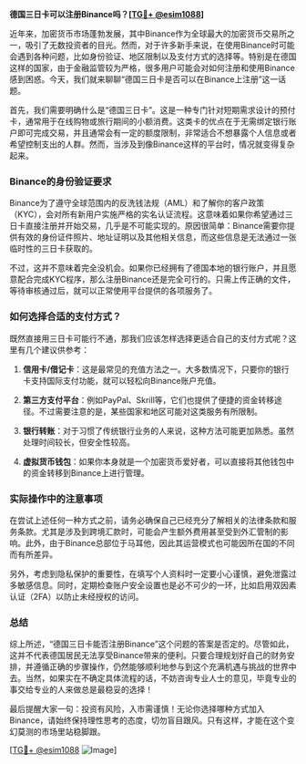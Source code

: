 **德国三日卡可以注册Binance吗？[[TG💪+ @esim1088](https://t.me/s/esim1088)]**

近年来，加密货币市场蓬勃发展，其中Binance作为全球最大的加密货币交易所之一，吸引了无数投资者的目光。然而，对于许多新手来说，在使用Binance时可能会遇到各种问题，比如身份验证、地区限制以及支付方式的选择等。特别是在德国这样的国家，由于金融监管较为严格，很多用户可能会对如何注册和使用Binance感到困惑。今天，我们就来聊聊“德国三日卡是否可以在Binance上注册”这一话题。

首先，我们需要明确什么是“德国三日卡”。这是一种专门针对短期需求设计的预付卡，通常用于在线购物或旅行期间的小额消费。这类卡的优点在于无需绑定银行账户即可完成交易，并且通常会有一定的额度限制，非常适合不想暴露个人信息或者希望控制支出的人群。然而，当涉及到像Binance这样的平台时，情况就变得复杂起来。

### Binance的身份验证要求

Binance为了遵守全球范围内的反洗钱法规（AML）和了解你的客户政策（KYC），会对所有新用户实施严格的实名认证流程。这意味着如果你希望通过三日卡直接注册并开始交易，几乎是不可能实现的。原因很简单：Binance需要你提供有效的身份证件照片、地址证明以及其他相关信息，而这些信息是无法通过一张临时性的三日卡获取的。

不过，这并不意味着完全没机会。如果你已经拥有了德国本地的银行账户，并且愿意配合完成KYC程序，那么注册Binance还是完全可行的。只需上传正确的文件，等待审核通过后，就可以正常使用平台提供的各项服务了。

### 如何选择合适的支付方式？

既然直接用三日卡可能行不通，那我们应该怎样选择更适合自己的支付方式呢？这里有几个建议供参考：

1. **信用卡/借记卡**：这是最常见的充值方法之一。大多数情况下，只要你的银行卡支持国际支付功能，就可以轻松向Binance账户充值。
   
2. **第三方支付平台**：例如PayPal、Skrill等，它们也提供了便捷的资金转移途径。不过需要注意的是，某些国家和地区可能对这类服务有所限制。

3. **银行转账**：对于习惯了传统银行业务的人来说，这种方法可能更加熟悉。虽然处理时间较长，但安全性较高。

4. **虚拟货币钱包**：如果你本身就是一个加密货币爱好者，可以直接将其他钱包中的资金转移到Binance上进行管理。

### 实际操作中的注意事项

在尝试上述任何一种方式之前，请务必确保自己已经充分了解相关的法律条款和服务条款。尤其是涉及到跨境汇款时，可能会产生额外费用甚至受到外汇管制的影响。此外，由于Binance总部位于马耳他，因此其运营模式也可能因所在国的不同而有所差异。

另外，考虑到隐私保护的重要性，在填写个人资料时一定要小心谨慎，避免泄露过多敏感信息。同时，定期检查账户安全设置也是必不可少的一环，比如启用双因素认证（2FA）以防止未经授权的访问。

### 总结

综上所述，“德国三日卡能否注册Binance”这个问题的答案是否定的。尽管如此，这并不代表德国居民无法享受Binance带来的便利。只要合理规划好自己的财务安排，并遵循正确的步骤操作，仍然能够顺利地参与到这个充满机遇与挑战的世界中去。当然，如果实在不确定具体流程的话，不妨咨询专业人士的意见，毕竟专业的事交给专业的人来做总是最稳妥的选择！

最后提醒大家一句：投资有风险，入市需谨慎！无论你选择哪种方式加入Binance，请始终保持理性思考的态度，切勿盲目跟风。只有这样，才能在这个变幻莫测的市场里站稳脚跟。

[[TG💪+ @esim1088](https://t.me/s/esim1088) ![Image](https://i.postimg.cc/4NQfJmqS/Snipaste-2025-05-13-00-14-12.png)]
